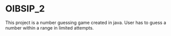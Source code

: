 # OIBSIP_2
This project is a number guessing game created in java. User has to guess a number within a range in limited attempts.
